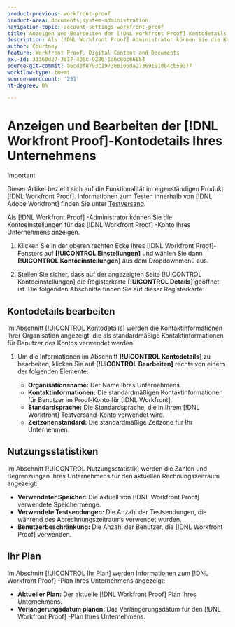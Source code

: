```yaml
---
product-previous: workfront-proof
product-area: documents;system-administration
navigation-topic: account-settings-workfront-proof
title: Anzeigen und Bearbeiten der [!DNL Workfront Proof] Kontodetails Ihres Unternehmens
description: Als [!DNL Workfront Proof] Administrator können Sie die Kontoeinstellungen für das [!DNL Workfront Proof] Konto Ihres Unternehmens anzeigen.
author: Courtney
feature: Workfront Proof, Digital Content and Documents
exl-id: 31360d27-3017-408c-9286-1a6c8bc66854
source-git-commit: a6cd3fe793c197308105da27369191d84cb59377
workflow-type: tm+mt
source-wordcount: '251'
ht-degree: 0%

---
```


# Anzeigen und Bearbeiten der [!DNL Workfront Proof]-Kontodetails Ihres Unternehmens

>[!IMPORTANT]
>
>Dieser Artikel bezieht sich auf die Funktionalität im eigenständigen Produkt [!DNL Workfront Proof]. Informationen zum Testen innerhalb von [!DNL Adobe Workfront] finden Sie unter [Testversand](../../../review-and-approve-work/proofing/proofing.md).

Als [!DNL Workfront Proof] -Administrator können Sie die Kontoeinstellungen für das [!DNL Workfront Proof] -Konto Ihres Unternehmens anzeigen.

1. Klicken Sie in der oberen rechten Ecke Ihres [!DNL Workfront Proof]-Fensters auf **[!UICONTROL Einstellungen]** und wählen Sie dann **[!UICONTROL Kontoeinstellungen]** aus dem Dropdownmenü aus.

1. Stellen Sie sicher, dass auf der angezeigten Seite [!UICONTROL Kontoeinstellungen] die Registerkarte **[!UICONTROL Details]** geöffnet ist.
Die folgenden Abschnitte finden Sie auf dieser Registerkarte:

## Kontodetails bearbeiten

Im Abschnitt [!UICONTROL Kontodetails] werden die Kontaktinformationen Ihrer Organisation angezeigt, die als standardmäßige Kontaktinformationen für Benutzer des Kontos verwendet werden.

1. Um die Informationen im Abschnitt **[!UICONTROL Kontodetails]** zu bearbeiten, klicken Sie auf **[!UICONTROL Bearbeiten]** rechts von einem der folgenden Elemente:

   * **Organisationsname:** Der Name Ihres Unternehmens.
   * **Kontaktinformationen:** Die standardmäßigen Kontaktinformationen für Benutzer im Proof-Konto für [!DNL Workfront].
   * **Standardsprache:** Die Standardsprache, die in Ihrem [!DNL Workfront] Testversand-Konto verwendet wird.
   * **Zeitzonenstandard:** Die standardmäßige Zeitzone für Ihr Unternehmen.

## Nutzungsstatistiken

Im Abschnitt [!UICONTROL Nutzungsstatistik] werden die Zahlen und Begrenzungen Ihres Unternehmens für den aktuellen Rechnungszeitraum angezeigt:

* **Verwendeter Speicher:** Die aktuell von [!DNL Workfront Proof] verwendete Speichermenge.
* **Verwendete Testsendungen:** Die Anzahl der Testsendungen, die während des Abrechnungszeitraums verwendet wurden.
* **Benutzerbeschränkung:** Die Anzahl der Benutzer, die [!DNL Workfront Proof] verwenden.

## Ihr Plan

Im Abschnitt [!UICONTROL Ihr Plan] werden Informationen zum [!DNL Workfront Proof] -Plan Ihres Unternehmens angezeigt:

* **Aktueller Plan:** Der aktuelle [!DNL Workfront Proof] Plan Ihres Unternehmens.
* **Verlängerungsdatum planen:** Das Verlängerungsdatum für den [!DNL Workfront Proof] -Plan Ihres Unternehmens.
